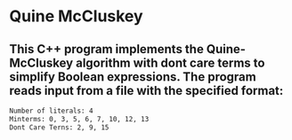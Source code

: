 # Quine McCluskey
## This C++ program implements the Quine-McCluskey algorithm with dont care terms to simplify Boolean expressions. The program reads input from a file with the specified format:
```bash
Number of literals: 4
Minterms: 0, 3, 5, 6, 7, 10, 12, 13
Dont Care Terns: 2, 9, 15
```

